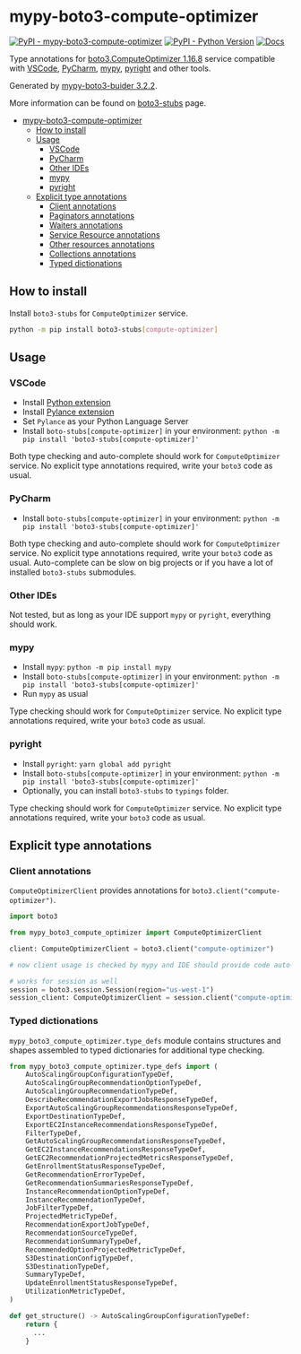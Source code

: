 # mypy-boto3-compute-optimizer

[![PyPI - mypy-boto3-compute-optimizer](https://img.shields.io/pypi/v/mypy-boto3-compute-optimizer.svg?color=blue)](https://pypi.org/project/mypy-boto3-compute-optimizer)
[![PyPI - Python Version](https://img.shields.io/pypi/pyversions/mypy-boto3-compute-optimizer.svg?color=blue)](https://pypi.org/project/mypy-boto3-compute-optimizer)
[![Docs](https://img.shields.io/readthedocs/mypy-boto3-builder.svg?color=blue)](https://mypy-boto3-builder.readthedocs.io/)

Type annotations for
[boto3.ComputeOptimizer 1.16.8](https://boto3.amazonaws.com/v1/documentation/api/1.16.8/reference/services/compute-optimizer.html#ComputeOptimizer) service
compatible with
[VSCode](https://code.visualstudio.com/),
[PyCharm](https://www.jetbrains.com/pycharm/),
[mypy](https://github.com/python/mypy),
[pyright](https://github.com/microsoft/pyright)
and other tools.

Generated by [mypy-boto3-buider 3.2.2](https://github.com/vemel/mypy_boto3_builder).

More information can be found on [boto3-stubs](https://pypi.org/project/boto3-stubs/) page.

- [mypy-boto3-compute-optimizer](#mypy-boto3-compute-optimizer)
  - [How to install](#how-to-install)
  - [Usage](#usage)
    - [VSCode](#vscode)
    - [PyCharm](#pycharm)
    - [Other IDEs](#other-ides)
    - [mypy](#mypy)
    - [pyright](#pyright)
  - [Explicit type annotations](#explicit-type-annotations)
    - [Client annotations](#client-annotations)
    - [Paginators annotations](#paginators-annotations)
    - [Waiters annotations](#waiters-annotations)
    - [Service Resource annotations](#service-resource-annotations)
    - [Other resources annotations](#other-resources-annotations)
    - [Collections annotations](#collections-annotations)
    - [Typed dictionations](#typed-dictionations)

## How to install

Install `boto3-stubs` for `ComputeOptimizer` service.

```bash
python -m pip install boto3-stubs[compute-optimizer]
```

## Usage

### VSCode

- Install [Python extension](https://marketplace.visualstudio.com/items?itemName=ms-python.python)
- Install [Pylance extension](https://marketplace.visualstudio.com/items?itemName=ms-python.vscode-pylance)
- Set `Pylance` as your Python Language Server
- Install `boto-stubs[compute-optimizer]` in your environment: `python -m pip install 'boto3-stubs[compute-optimizer]'`

Both type checking and auto-complete should work for `ComputeOptimizer` service.
No explicit type annotations required, write your `boto3` code as usual.

### PyCharm

- Install `boto-stubs[compute-optimizer]` in your environment: `python -m pip install 'boto3-stubs[compute-optimizer]'`

Both type checking and auto-complete should work for `ComputeOptimizer` service.
No explicit type annotations required, write your `boto3` code as usual.
Auto-complete can be slow on big projects or if you have a lot of installed `boto3-stubs` submodules.

### Other IDEs

Not tested, but as long as your IDE support `mypy` or `pyright`, everything should work.

### mypy

- Install `mypy`: `python -m pip install mypy`
- Install `boto-stubs[compute-optimizer]` in your environment: `python -m pip install 'boto3-stubs[compute-optimizer]'`
- Run `mypy` as usual

Type checking should work for `ComputeOptimizer` service.
No explicit type annotations required, write your `boto3` code as usual.

### pyright

- Install `pyright`: `yarn global add pyright`
- Install `boto-stubs[compute-optimizer]` in your environment: `python -m pip install 'boto3-stubs[compute-optimizer]'`
- Optionally, you can install `boto3-stubs` to `typings` folder.

Type checking should work for `ComputeOptimizer` service.
No explicit type annotations required, write your `boto3` code as usual.

## Explicit type annotations

### Client annotations

`ComputeOptimizerClient` provides annotations for `boto3.client("compute-optimizer")`.

```python
import boto3

from mypy_boto3_compute_optimizer import ComputeOptimizerClient

client: ComputeOptimizerClient = boto3.client("compute-optimizer")

# now client usage is checked by mypy and IDE should provide code auto-complete

# works for session as well
session = boto3.session.Session(region="us-west-1")
session_client: ComputeOptimizerClient = session.client("compute-optimizer")
```








### Typed dictionations

`mypy_boto3_compute_optimizer.type_defs` module contains structures and shapes assembled
to typed dictionaries for additional type checking.

```python
from mypy_boto3_compute_optimizer.type_defs import (
    AutoScalingGroupConfigurationTypeDef,
    AutoScalingGroupRecommendationOptionTypeDef,
    AutoScalingGroupRecommendationTypeDef,
    DescribeRecommendationExportJobsResponseTypeDef,
    ExportAutoScalingGroupRecommendationsResponseTypeDef,
    ExportDestinationTypeDef,
    ExportEC2InstanceRecommendationsResponseTypeDef,
    FilterTypeDef,
    GetAutoScalingGroupRecommendationsResponseTypeDef,
    GetEC2InstanceRecommendationsResponseTypeDef,
    GetEC2RecommendationProjectedMetricsResponseTypeDef,
    GetEnrollmentStatusResponseTypeDef,
    GetRecommendationErrorTypeDef,
    GetRecommendationSummariesResponseTypeDef,
    InstanceRecommendationOptionTypeDef,
    InstanceRecommendationTypeDef,
    JobFilterTypeDef,
    ProjectedMetricTypeDef,
    RecommendationExportJobTypeDef,
    RecommendationSourceTypeDef,
    RecommendationSummaryTypeDef,
    RecommendedOptionProjectedMetricTypeDef,
    S3DestinationConfigTypeDef,
    S3DestinationTypeDef,
    SummaryTypeDef,
    UpdateEnrollmentStatusResponseTypeDef,
    UtilizationMetricTypeDef,
)

def get_structure() -> AutoScalingGroupConfigurationTypeDef:
    return {
      ...
    }
```
